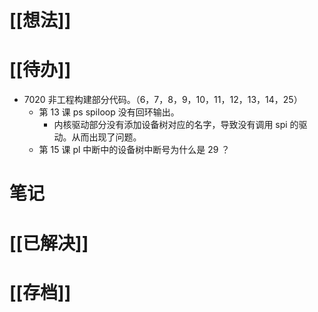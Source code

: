 # [[想法]]

# [[待办]]
- 7020 非工程构建部分代码。（6，7，8，9，10，11，12，13，14，25）
	- 第 13 课 ps spiloop 没有回环输出。
		- 内核驱动部分没有添加设备树对应的名字，导致没有调用 spi 的驱动。从而出现了问题。
	- 第 15 课 pl 中断中的设备树中断号为什么是 29 ？
# 笔记

# [[已解决]]

# [[存档]]